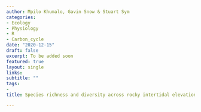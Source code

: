 ```yaml
---
author: Mpilo Khumalo, Gavin Snow & Stuart Sym
categories:
- Ecology
- Physiology
- R
- Carbon_cycle
date: "2020-12-15"
draft: false
excerpt: To be added soon
featured: true
layout: single
links:
subtitle: ""
tags:
- 
title: Species richness and diversity across rocky intertidal elevation gradients in Durban

---
```


### 


###


###


